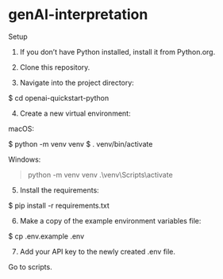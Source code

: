 # genAI-interpretation

Setup

1. If you don’t have Python installed, install it from Python.org.

2. Clone this repository.

3. Navigate into the project directory:

$ cd openai-quickstart-python

4. Create a new virtual environment:

macOS:

$ python -m venv venv
$ . venv/bin/activate

Windows:

> python -m venv venv
> .\venv\Scripts\activate

5. Install the requirements:

$ pip install -r requirements.txt

6. Make a copy of the example environment variables file:

$ cp .env.example .env

7. Add your API key to the newly created .env file.

Go to scripts.